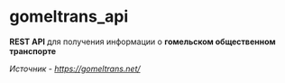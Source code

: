 # gomeltrans_api
**REST API** для получения информации о **гомельском общественном транспорте**

*Источник - https://gomeltrans.net/*

